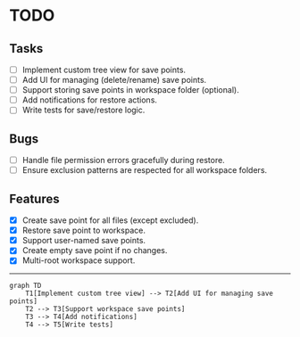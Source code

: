 # TODO

## Tasks
- [ ] Implement custom tree view for save points.
- [ ] Add UI for managing (delete/rename) save points.
- [ ] Support storing save points in workspace folder (optional).
- [ ] Add notifications for restore actions.
- [ ] Write tests for save/restore logic.

## Bugs
- [ ] Handle file permission errors gracefully during restore.
- [ ] Ensure exclusion patterns are respected for all workspace folders.

## Features
- [x] Create save point for all files (except excluded).
- [x] Restore save point to workspace.
- [x] Support user-named save points.
- [x] Create empty save point if no changes.
- [x] Multi-root workspace support.

---

```mermaid
graph TD
    T1[Implement custom tree view] --> T2[Add UI for managing save points]
    T2 --> T3[Support workspace save points]
    T3 --> T4[Add notifications]
    T4 --> T5[Write tests]
```
